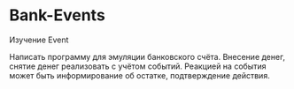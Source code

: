 # Bank-Events
Изучение Event

Написать программу для эмуляции банковского счёта. 
Внесение денег, снятие денег реализовать с учётом событий. 
Реакцией на события может быть информирование об остатке, подтверждение действия.
